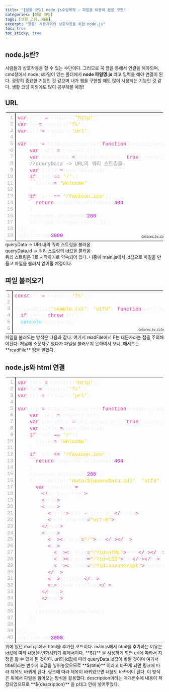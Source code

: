 ```yaml
---
title: "[생활 코딩] node.js수업목적 ~ 파일을 이용해 본문 구현"
categories: [생활 코딩]
tags: [생활 코딩, WEB]
excerpt: "왕웅! 사용자와의 상호작용을 위한 node.js"
toc: true
toc_sticky: true
---
```


## node.js란?
사람들과 상호작용을 할 수 있는 수단이다. 그러므로 꼭 웹을 통해서 연결을 해야되며, cmd창에서 node.js파일이 있는 폴더에서 **node 파일명.js** 라고 입력을 해야 연결이 된다. 굉장히 중요한 기능인 것 같으며 내가 웹을 구현할 때도 많이 사용되는 기능인 것 같다. 생활 코딩 이외에도 많이 공부해볼 예정!

## URL
<div class="colorscripter-code" style="color:#f0f0f0;font-family:Consolas, 'Liberation Mono', Menlo, Courier, monospace !important; position:relative !important;overflow:auto"><table class="colorscripter-code-table" style="margin:0;padding:0;border:none;border-radius:4px;" cellspacing="0" cellpadding="0"><tr><td style="padding:6px;border-right:2px solid #4f4f4f"><div style="margin:0;padding:0;word-break:normal;text-align:right;color:#aaa;font-family:Consolas, 'Liberation Mono', Menlo, Courier, monospace !important;line-height:130%"><div style="line-height:130%">1</div><div style="line-height:130%">2</div><div style="line-height:130%">3</div><div style="line-height:130%">4</div><div style="line-height:130%">5</div><div style="line-height:130%">6</div><div style="line-height:130%">7</div><div style="line-height:130%">8</div><div style="line-height:130%">9</div><div style="line-height:130%">10</div><div style="line-height:130%">11</div><div style="line-height:130%">12</div><div style="line-height:130%">13</div><div style="line-height:130%">14</div><div style="line-height:130%">15</div><div style="line-height:130%">16</div><div style="line-height:130%">17</div><div style="line-height:130%">18</div><div style="line-height:130%">19</div></div></td><td style="padding:6px 0;text-align:left"><div style="margin:0;padding:0;color:#f0f0f0;font-family:Consolas, 'Liberation Mono', Menlo, Courier, monospace !important;line-height:130%"><div style="padding:0 6px; white-space:pre; line-height:130%"><span style="color:#ff3399">var</span>&nbsp;http&nbsp;<span style="color:#aaffaa"></span><span style="color:#ff3399">=</span>&nbsp;require(<span style="color:#ffd500">'http'</span>);</div><div style="padding:0 6px; white-space:pre; line-height:130%"><span style="color:#ff3399">var</span>&nbsp;fs&nbsp;<span style="color:#aaffaa"></span><span style="color:#ff3399">=</span>&nbsp;require(<span style="color:#ffd500">'fs'</span>);</div><div style="padding:0 6px; white-space:pre; line-height:130%"><span style="color:#ff3399">var</span>&nbsp;url&nbsp;<span style="color:#aaffaa"></span><span style="color:#ff3399">=</span>&nbsp;require(<span style="color:#ffd500">'url'</span>);</div><div style="padding:0 6px; white-space:pre; line-height:130%">&nbsp;</div><div style="padding:0 6px; white-space:pre; line-height:130%"><span style="color:#ff3399">var</span>&nbsp;app&nbsp;<span style="color:#aaffaa"></span><span style="color:#ff3399">=</span>&nbsp;http.createServer(<span style="color:#ff3399">function</span>(request,response){</div><div style="padding:0 6px; white-space:pre; line-height:130%">&nbsp;&nbsp;&nbsp;&nbsp;<span style="color:#ff3399">var</span>&nbsp;_url&nbsp;<span style="color:#aaffaa"></span><span style="color:#ff3399">=</span>&nbsp;request.url;</div><div style="padding:0 6px; white-space:pre; line-height:130%">&nbsp;&nbsp;&nbsp;&nbsp;<span style="color:#ff3399">var</span>&nbsp;queryData&nbsp;<span style="color:#aaffaa"></span><span style="color:#ff3399">=</span>&nbsp;url.parse(_url,&nbsp;<span style="color:#ff3399">true</span>).query;</div><div style="padding:0 6px; white-space:pre; line-height:130%">&nbsp;&nbsp;&nbsp;&nbsp;<span style="color:#999999">//queryData&nbsp;-&gt;&nbsp;URL의&nbsp;쿼리&nbsp;스트링을&nbsp;</span></div><div style="padding:0 6px; white-space:pre; line-height:130%">&nbsp;&nbsp;&nbsp;&nbsp;<span style="color:#ff3399">var</span>&nbsp;title&nbsp;<span style="color:#aaffaa"></span><span style="color:#ff3399">=</span>&nbsp;queryData.id;</div><div style="padding:0 6px; white-space:pre; line-height:130%">&nbsp;&nbsp;&nbsp;&nbsp;<span style="color:#ff3399">if</span>(_url&nbsp;<span style="color:#aaffaa"></span><span style="color:#ff3399">=</span><span style="color:#aaffaa"></span><span style="color:#ff3399">=</span>&nbsp;<span style="color:#ffd500">'/'</span>){</div><div style="padding:0 6px; white-space:pre; line-height:130%">&nbsp;&nbsp;&nbsp;&nbsp;&nbsp;&nbsp;title&nbsp;<span style="color:#aaffaa"></span><span style="color:#ff3399">=</span>&nbsp;<span style="color:#ffd500">'Welcome'</span>;</div><div style="padding:0 6px; white-space:pre; line-height:130%">&nbsp;&nbsp;&nbsp;&nbsp;}</div><div style="padding:0 6px; white-space:pre; line-height:130%">&nbsp;&nbsp;&nbsp;&nbsp;<span style="color:#ff3399">if</span>(_url&nbsp;<span style="color:#aaffaa"></span><span style="color:#ff3399">=</span><span style="color:#aaffaa"></span><span style="color:#ff3399">=</span>&nbsp;<span style="color:#ffd500">'/favicon.ico'</span>){</div><div style="padding:0 6px; white-space:pre; line-height:130%">&nbsp;&nbsp;&nbsp;&nbsp;&nbsp;&nbsp;<span style="color:#ff3399">return</span>&nbsp;response.writeHead(<span style="color:#c10aff">404</span>);</div><div style="padding:0 6px; white-space:pre; line-height:130%">&nbsp;&nbsp;&nbsp;&nbsp;}</div><div style="padding:0 6px; white-space:pre; line-height:130%">&nbsp;&nbsp;&nbsp;&nbsp;response.writeHead(<span style="color:#c10aff">200</span>);</div><div style="padding:0 6px; white-space:pre; line-height:130%">&nbsp;&nbsp;&nbsp;&nbsp;response.end(queryData.id);</div><div style="padding:0 6px; white-space:pre; line-height:130%">});</div><div style="padding:0 6px; white-space:pre; line-height:130%">app.listen(<span style="color:#c10aff">3000</span>);</div></div><div style="text-align:right;margin-top:-13px;margin-right:5px;font-size:9px;font-style:italic"><a href="http://colorscripter.com/info#e" target="_blank" style="color:#4f4f4ftext-decoration:none">Colored by Color Scripter</a></div></td><td style="vertical-align:bottom;padding:0 2px 4px 0"><a href="http://colorscripter.com/info#e" target="_blank" style="text-decoration:none;color:white"><span style="font-size:9px;word-break:normal;background-color:#4f4f4f;color:white;border-radius:10px;padding:1px">cs</span></a></td></tr></table></div>
queryData -> URL내의 쿼리 스트링을 불러옴<br>
queryData.id -> 쿼리 스트링의 id값을 불러옴<br>
쿼리 스트링은 ?로 시작하기로 약속되어 있다. 나중에 main.js에서 id값으로 파일을 만들고 파일을 불러서 읽어올 예정이다. <br>

## 파일 불러오기
<div class="colorscripter-code" style="color:#f0f0f0;font-family:Consolas, 'Liberation Mono', Menlo, Courier, monospace !important; position:relative !important;overflow:auto"><table class="colorscripter-code-table" style="margin:0;padding:0;border:none;border-radius:4px;" cellspacing="0" cellpadding="0"><tr><td style="padding:6px;border-right:2px solid #4f4f4f"><div style="margin:0;padding:0;word-break:normal;text-align:right;color:#aaa;font-family:Consolas, 'Liberation Mono', Menlo, Courier, monospace !important;line-height:130%"><div style="line-height:130%">1</div><div style="line-height:130%">2</div><div style="line-height:130%">3</div><div style="line-height:130%">4</div><div style="line-height:130%">5</div><div style="line-height:130%">6</div></div></td><td style="padding:6px 0;text-align:left"><div style="margin:0;padding:0;color:#f0f0f0;font-family:Consolas, 'Liberation Mono', Menlo, Courier, monospace !important;line-height:130%"><div style="padding:0 6px; white-space:pre; line-height:130%"><span style="color:#ff3399">const</span>&nbsp;fs&nbsp;<span style="color:#aaffaa"></span><span style="color:#ff3399">=</span>&nbsp;require(<span style="color:#ffd500">'fs'</span>);</div><div style="padding:0 6px; white-space:pre; line-height:130%">&nbsp;</div><div style="padding:0 6px; white-space:pre; line-height:130%">fs.readFile(<span style="color:#ffd500">'sample.txt'</span>,&nbsp;<span style="color:#ffd500">'utf8'</span>,&nbsp;<span style="color:#ff3399">function</span>(err,&nbsp;data)&nbsp;{</div><div style="padding:0 6px; white-space:pre; line-height:130%">&nbsp;&nbsp;<span style="color:#ff3399">if</span>&nbsp;(err)&nbsp;<span style="color:#ff3399">throw</span>&nbsp;err;</div><div style="padding:0 6px; white-space:pre; line-height:130%">&nbsp;&nbsp;<span style="color:#4be6fa">console</span>.log(data);</div><div style="padding:0 6px; white-space:pre; line-height:130%">});</div></div><div style="text-align:right;margin-top:-13px;margin-right:5px;font-size:9px;font-style:italic"><a href="http://colorscripter.com/info#e" target="_blank" style="color:#4f4f4ftext-decoration:none">Colored by Color Scripter</a></div></td><td style="vertical-align:bottom;padding:0 2px 4px 0"><a href="http://colorscripter.com/info#e" target="_blank" style="text-decoration:none;color:white"><span style="font-size:9px;word-break:normal;background-color:#4f4f4f;color:white;border-radius:10px;padding:1px">cs</span></a></td></tr></table></div>
파일을 불러오는 방식은 다음과 같다. 여기서 readFile에서 F는 대문자라는 점을 주의해야된다. 처음에 소문자로 했다가 파일을 불러오지 못하여서 보니, 매서드는 **readFile** 임을 알았다. <br>

## node.js와 html 연결
<div class="colorscripter-code" style="color:#f0f0f0;font-family:Consolas, 'Liberation Mono', Menlo, Courier, monospace !important; position:relative !important;overflow:auto"><table class="colorscripter-code-table" style="margin:0;padding:0;border:none;border-radius:4px;" cellspacing="0" cellpadding="0"><tr><td style="padding:6px;border-right:2px solid #4f4f4f"><div style="margin:0;padding:0;word-break:normal;text-align:right;color:#aaa;font-family:Consolas, 'Liberation Mono', Menlo, Courier, monospace !important;line-height:130%"><div style="line-height:130%">1</div><div style="line-height:130%">2</div><div style="line-height:130%">3</div><div style="line-height:130%">4</div><div style="line-height:130%">5</div><div style="line-height:130%">6</div><div style="line-height:130%">7</div><div style="line-height:130%">8</div><div style="line-height:130%">9</div><div style="line-height:130%">10</div><div style="line-height:130%">11</div><div style="line-height:130%">12</div><div style="line-height:130%">13</div><div style="line-height:130%">14</div><div style="line-height:130%">15</div><div style="line-height:130%">16</div><div style="line-height:130%">17</div><div style="line-height:130%">18</div><div style="line-height:130%">19</div><div style="line-height:130%">20</div><div style="line-height:130%">21</div><div style="line-height:130%">22</div><div style="line-height:130%">23</div><div style="line-height:130%">24</div><div style="line-height:130%">25</div><div style="line-height:130%">26</div><div style="line-height:130%">27</div><div style="line-height:130%">28</div><div style="line-height:130%">29</div><div style="line-height:130%">30</div><div style="line-height:130%">31</div><div style="line-height:130%">32</div><div style="line-height:130%">33</div><div style="line-height:130%">34</div><div style="line-height:130%">35</div><div style="line-height:130%">36</div><div style="line-height:130%">37</div><div style="line-height:130%">38</div><div style="line-height:130%">39</div><div style="line-height:130%">40</div></div></td><td style="padding:6px 0;text-align:left"><div style="margin:0;padding:0;color:#f0f0f0;font-family:Consolas, 'Liberation Mono', Menlo, Courier, monospace !important;line-height:130%"><div style="padding:0 6px; white-space:pre; line-height:130%"><span style="color:#ff3399">var</span>&nbsp;http&nbsp;<span style="color:#aaffaa"></span><span style="color:#ff3399">=</span>&nbsp;require(<span style="color:#ffd500">'http'</span>);</div><div style="padding:0 6px; white-space:pre; line-height:130%"><span style="color:#ff3399">var</span>&nbsp;fs&nbsp;<span style="color:#aaffaa"></span><span style="color:#ff3399">=</span>&nbsp;require(<span style="color:#ffd500">'fs'</span>);</div><div style="padding:0 6px; white-space:pre; line-height:130%"><span style="color:#ff3399">var</span>&nbsp;url&nbsp;<span style="color:#aaffaa"></span><span style="color:#ff3399">=</span>&nbsp;require(<span style="color:#ffd500">'url'</span>);</div><div style="padding:0 6px; white-space:pre; line-height:130%">&nbsp;</div><div style="padding:0 6px; white-space:pre; line-height:130%"><span style="color:#ff3399">var</span>&nbsp;app&nbsp;<span style="color:#aaffaa"></span><span style="color:#ff3399">=</span>&nbsp;http.createServer(<span style="color:#ff3399">function</span>(request,response){</div><div style="padding:0 6px; white-space:pre; line-height:130%">&nbsp;&nbsp;&nbsp;&nbsp;<span style="color:#ff3399">var</span>&nbsp;_url&nbsp;<span style="color:#aaffaa"></span><span style="color:#ff3399">=</span>&nbsp;request.url;</div><div style="padding:0 6px; white-space:pre; line-height:130%">&nbsp;&nbsp;&nbsp;&nbsp;<span style="color:#ff3399">var</span>&nbsp;queryData&nbsp;<span style="color:#aaffaa"></span><span style="color:#ff3399">=</span>&nbsp;url.parse(_url,&nbsp;<span style="color:#ff3399">true</span>).query;</div><div style="padding:0 6px; white-space:pre; line-height:130%">&nbsp;&nbsp;&nbsp;&nbsp;<span style="color:#ff3399">var</span>&nbsp;title&nbsp;<span style="color:#aaffaa"></span><span style="color:#ff3399">=</span>&nbsp;queryData.id;</div><div style="padding:0 6px; white-space:pre; line-height:130%">&nbsp;&nbsp;&nbsp;&nbsp;<span style="color:#ff3399">if</span>(_url&nbsp;<span style="color:#aaffaa"></span><span style="color:#ff3399">=</span><span style="color:#aaffaa"></span><span style="color:#ff3399">=</span>&nbsp;<span style="color:#ffd500">'/'</span>){</div><div style="padding:0 6px; white-space:pre; line-height:130%">&nbsp;&nbsp;&nbsp;&nbsp;&nbsp;&nbsp;title&nbsp;<span style="color:#aaffaa"></span><span style="color:#ff3399">=</span>&nbsp;<span style="color:#ffd500">'Welcome'</span>;</div><div style="padding:0 6px; white-space:pre; line-height:130%">&nbsp;&nbsp;&nbsp;&nbsp;}</div><div style="padding:0 6px; white-space:pre; line-height:130%">&nbsp;&nbsp;&nbsp;&nbsp;<span style="color:#ff3399">if</span>(_url&nbsp;<span style="color:#aaffaa"></span><span style="color:#ff3399">=</span><span style="color:#aaffaa"></span><span style="color:#ff3399">=</span>&nbsp;<span style="color:#ffd500">'/favicon.ico'</span>){</div><div style="padding:0 6px; white-space:pre; line-height:130%">&nbsp;&nbsp;&nbsp;&nbsp;&nbsp;&nbsp;<span style="color:#ff3399">return</span>&nbsp;response.writeHead(<span style="color:#c10aff">404</span>);</div><div style="padding:0 6px; white-space:pre; line-height:130%">&nbsp;&nbsp;&nbsp;&nbsp;}</div><div style="padding:0 6px; white-space:pre; line-height:130%">&nbsp;&nbsp;&nbsp;&nbsp;response.writeHead(<span style="color:#c10aff">200</span>);</div><div style="padding:0 6px; white-space:pre; line-height:130%">&nbsp;&nbsp;&nbsp;&nbsp;fs.readFile(&nbsp;<span style="color:#ffd500">'data/${queryData.id}'</span>,&nbsp;<span style="color:#ffd500">'utf8'</span>,&nbsp;<span style="color:#ff3399">function</span>(err,&nbsp;description)&nbsp;{</div><div style="padding:0 6px; white-space:pre; line-height:130%">&nbsp;&nbsp;&nbsp;&nbsp;&nbsp;&nbsp;<span style="color:#ff3399">var</span>&nbsp;template&nbsp;<span style="color:#aaffaa"></span><span style="color:#ff3399">=</span>&nbsp;`</div><div style="padding:0 6px; white-space:pre; line-height:130%">&nbsp;&nbsp;&nbsp;&nbsp;&nbsp;&nbsp;&nbsp;&nbsp;<span style="color:#aaffaa"></span><span style="color:#ff3399">&lt;</span><span style="color:#aaffaa"></span><span style="color:#ff3399">!</span>doctype&nbsp;html<span style="color:#aaffaa"></span><span style="color:#ff3399">&gt;</span></div><div style="padding:0 6px; white-space:pre; line-height:130%">&nbsp;&nbsp;&nbsp;&nbsp;&nbsp;&nbsp;&nbsp;&nbsp;<span style="color:#aaffaa"></span><span style="color:#ff3399">&lt;</span>html<span style="color:#aaffaa"></span><span style="color:#ff3399">&gt;</span></div><div style="padding:0 6px; white-space:pre; line-height:130%">&nbsp;&nbsp;&nbsp;&nbsp;&nbsp;&nbsp;&nbsp;&nbsp;<span style="color:#aaffaa"></span><span style="color:#ff3399">&lt;</span>head<span style="color:#aaffaa"></span><span style="color:#ff3399">&gt;</span></div><div style="padding:0 6px; white-space:pre; line-height:130%">&nbsp;&nbsp;&nbsp;&nbsp;&nbsp;&nbsp;&nbsp;&nbsp;&nbsp;&nbsp;<span style="color:#aaffaa"></span><span style="color:#ff3399">&lt;</span>title<span style="color:#aaffaa"></span><span style="color:#ff3399">&gt;</span>WEB1&nbsp;<span style="color:#aaffaa"></span><span style="color:#ff3399">-</span>&nbsp;${title}<span style="color:#aaffaa"></span><span style="color:#ff3399">&lt;</span><span style="color:#aaffaa"></span><span style="color:#ff3399">/</span>title<span style="color:#aaffaa"></span><span style="color:#ff3399">&gt;</span></div><div style="padding:0 6px; white-space:pre; line-height:130%">&nbsp;&nbsp;&nbsp;&nbsp;&nbsp;&nbsp;&nbsp;&nbsp;&nbsp;&nbsp;<span style="color:#aaffaa"></span><span style="color:#ff3399">&lt;</span>meta&nbsp;charset<span style="color:#aaffaa"></span><span style="color:#ff3399">=</span><span style="color:#ffd500">"utf-8"</span><span style="color:#aaffaa"></span><span style="color:#ff3399">&gt;</span></div><div style="padding:0 6px; white-space:pre; line-height:130%">&nbsp;&nbsp;&nbsp;&nbsp;&nbsp;&nbsp;&nbsp;&nbsp;<span style="color:#aaffaa"></span><span style="color:#ff3399">&lt;</span><span style="color:#aaffaa"></span><span style="color:#ff3399">/</span>head<span style="color:#aaffaa"></span><span style="color:#ff3399">&gt;</span></div><div style="padding:0 6px; white-space:pre; line-height:130%">&nbsp;&nbsp;&nbsp;&nbsp;&nbsp;&nbsp;&nbsp;&nbsp;<span style="color:#aaffaa"></span><span style="color:#ff3399">&lt;</span>body<span style="color:#aaffaa"></span><span style="color:#ff3399">&gt;</span></div><div style="padding:0 6px; white-space:pre; line-height:130%">&nbsp;&nbsp;&nbsp;&nbsp;&nbsp;&nbsp;&nbsp;&nbsp;&nbsp;&nbsp;<span style="color:#aaffaa"></span><span style="color:#ff3399">&lt;</span>h1<span style="color:#aaffaa"></span><span style="color:#ff3399">&gt;</span><span style="color:#aaffaa"></span><span style="color:#ff3399">&lt;</span>a&nbsp;href<span style="color:#aaffaa"></span><span style="color:#ff3399">=</span><span style="color:#ffd500">"/"</span><span style="color:#aaffaa"></span><span style="color:#ff3399">&gt;</span>WEB<span style="color:#aaffaa"></span><span style="color:#ff3399">&lt;</span><span style="color:#aaffaa"></span><span style="color:#ff3399">/</span>a<span style="color:#aaffaa"></span><span style="color:#ff3399">&gt;</span><span style="color:#aaffaa"></span><span style="color:#ff3399">&lt;</span><span style="color:#aaffaa"></span><span style="color:#ff3399">/</span>h1<span style="color:#aaffaa"></span><span style="color:#ff3399">&gt;</span></div><div style="padding:0 6px; white-space:pre; line-height:130%">&nbsp;&nbsp;&nbsp;&nbsp;&nbsp;&nbsp;&nbsp;&nbsp;&nbsp;&nbsp;<span style="color:#aaffaa"></span><span style="color:#ff3399">&lt;</span>ol<span style="color:#aaffaa"></span><span style="color:#ff3399">&gt;</span></div><div style="padding:0 6px; white-space:pre; line-height:130%">&nbsp;&nbsp;&nbsp;&nbsp;&nbsp;&nbsp;&nbsp;&nbsp;&nbsp;&nbsp;&nbsp;&nbsp;<span style="color:#aaffaa"></span><span style="color:#ff3399">&lt;</span>li<span style="color:#aaffaa"></span><span style="color:#ff3399">&gt;</span><span style="color:#aaffaa"></span><span style="color:#ff3399">&lt;</span>a&nbsp;href<span style="color:#aaffaa"></span><span style="color:#ff3399">=</span><span style="color:#ffd500">"/?id=HTML"</span><span style="color:#aaffaa"></span><span style="color:#ff3399">&gt;</span>HTML<span style="color:#aaffaa"></span><span style="color:#ff3399">&lt;</span><span style="color:#aaffaa"></span><span style="color:#ff3399">/</span>a<span style="color:#aaffaa"></span><span style="color:#ff3399">&gt;</span><span style="color:#aaffaa"></span><span style="color:#ff3399">&lt;</span><span style="color:#aaffaa"></span><span style="color:#ff3399">/</span>li<span style="color:#aaffaa"></span><span style="color:#ff3399">&gt;</span></div><div style="padding:0 6px; white-space:pre; line-height:130%">&nbsp;&nbsp;&nbsp;&nbsp;&nbsp;&nbsp;&nbsp;&nbsp;&nbsp;&nbsp;&nbsp;&nbsp;<span style="color:#aaffaa"></span><span style="color:#ff3399">&lt;</span>li<span style="color:#aaffaa"></span><span style="color:#ff3399">&gt;</span><span style="color:#aaffaa"></span><span style="color:#ff3399">&lt;</span>a&nbsp;href<span style="color:#aaffaa"></span><span style="color:#ff3399">=</span><span style="color:#ffd500">"/?id=CSS"</span><span style="color:#aaffaa"></span><span style="color:#ff3399">&gt;</span>CSS<span style="color:#aaffaa"></span><span style="color:#ff3399">&lt;</span><span style="color:#aaffaa"></span><span style="color:#ff3399">/</span>a<span style="color:#aaffaa"></span><span style="color:#ff3399">&gt;</span><span style="color:#aaffaa"></span><span style="color:#ff3399">&lt;</span><span style="color:#aaffaa"></span><span style="color:#ff3399">/</span>li<span style="color:#aaffaa"></span><span style="color:#ff3399">&gt;</span></div><div style="padding:0 6px; white-space:pre; line-height:130%">&nbsp;&nbsp;&nbsp;&nbsp;&nbsp;&nbsp;&nbsp;&nbsp;&nbsp;&nbsp;&nbsp;&nbsp;<span style="color:#aaffaa"></span><span style="color:#ff3399">&lt;</span>li<span style="color:#aaffaa"></span><span style="color:#ff3399">&gt;</span><span style="color:#aaffaa"></span><span style="color:#ff3399">&lt;</span>a&nbsp;href<span style="color:#aaffaa"></span><span style="color:#ff3399">=</span><span style="color:#ffd500">"/?id=JavaScript"</span><span style="color:#aaffaa"></span><span style="color:#ff3399">&gt;</span>JavaScript<span style="color:#aaffaa"></span><span style="color:#ff3399">&lt;</span><span style="color:#aaffaa"></span><span style="color:#ff3399">/</span>a<span style="color:#aaffaa"></span><span style="color:#ff3399">&gt;</span><span style="color:#aaffaa"></span><span style="color:#ff3399">&lt;</span><span style="color:#aaffaa"></span><span style="color:#ff3399">/</span>li<span style="color:#aaffaa"></span><span style="color:#ff3399">&gt;</span></div><div style="padding:0 6px; white-space:pre; line-height:130%">&nbsp;&nbsp;&nbsp;&nbsp;&nbsp;&nbsp;&nbsp;&nbsp;&nbsp;&nbsp;<span style="color:#aaffaa"></span><span style="color:#ff3399">&lt;</span><span style="color:#aaffaa"></span><span style="color:#ff3399">/</span>ol<span style="color:#aaffaa"></span><span style="color:#ff3399">&gt;</span></div><div style="padding:0 6px; white-space:pre; line-height:130%">&nbsp;&nbsp;&nbsp;&nbsp;&nbsp;&nbsp;&nbsp;&nbsp;&nbsp;&nbsp;<span style="color:#aaffaa"></span><span style="color:#ff3399">&lt;</span>h2<span style="color:#aaffaa"></span><span style="color:#ff3399">&gt;</span>${title}<span style="color:#aaffaa"></span><span style="color:#ff3399">&lt;</span><span style="color:#aaffaa"></span><span style="color:#ff3399">/</span>h2<span style="color:#aaffaa"></span><span style="color:#ff3399">&gt;</span></div><div style="padding:0 6px; white-space:pre; line-height:130%">&nbsp;&nbsp;&nbsp;&nbsp;&nbsp;&nbsp;&nbsp;&nbsp;&nbsp;&nbsp;<span style="color:#aaffaa"></span><span style="color:#ff3399">&lt;</span>p<span style="color:#aaffaa"></span><span style="color:#ff3399">&gt;</span>${description}<span style="color:#aaffaa"></span><span style="color:#ff3399">&lt;</span><span style="color:#aaffaa"></span><span style="color:#ff3399">/</span>p<span style="color:#aaffaa"></span><span style="color:#ff3399">&gt;</span></div><div style="padding:0 6px; white-space:pre; line-height:130%">&nbsp;&nbsp;&nbsp;&nbsp;&nbsp;&nbsp;&nbsp;&nbsp;<span style="color:#aaffaa"></span><span style="color:#ff3399">&lt;</span><span style="color:#aaffaa"></span><span style="color:#ff3399">/</span>body<span style="color:#aaffaa"></span><span style="color:#ff3399">&gt;</span></div><div style="padding:0 6px; white-space:pre; line-height:130%">&nbsp;&nbsp;&nbsp;&nbsp;&nbsp;&nbsp;&nbsp;&nbsp;<span style="color:#aaffaa"></span><span style="color:#ff3399">&lt;</span><span style="color:#aaffaa"></span><span style="color:#ff3399">/</span>html<span style="color:#aaffaa"></span><span style="color:#ff3399">&gt;</span></div><div style="padding:0 6px; white-space:pre; line-height:130%">&nbsp;&nbsp;&nbsp;&nbsp;&nbsp;&nbsp;`;</div><div style="padding:0 6px; white-space:pre; line-height:130%">&nbsp;&nbsp;&nbsp;&nbsp;&nbsp;&nbsp;response.end(template);</div><div style="padding:0 6px; white-space:pre; line-height:130%">&nbsp;&nbsp;&nbsp;&nbsp;})</div><div style="padding:0 6px; white-space:pre; line-height:130%">&nbsp;</div><div style="padding:0 6px; white-space:pre; line-height:130%">});</div><div style="padding:0 6px; white-space:pre; line-height:130%">app.listen(<span style="color:#c10aff">3000</span>);</div></div><div style="text-align:right;margin-top:-13px;margin-right:5px;font-size:9px;font-style:italic"><a href="http://colorscripter.com/info#e" target="_blank" style="color:#4f4f4ftext-decoration:none">Colored by Color Scripter</a></div></td><td style="vertical-align:bottom;padding:0 2px 4px 0"><a href="http://colorscripter.com/info#e" target="_blank" style="text-decoration:none;color:white"><span style="font-size:9px;word-break:normal;background-color:#4f4f4f;color:white;border-radius:10px;padding:1px">cs</span></a></td></tr></table></div>
위에 있던 main.js에서 html을 추가한 코드이다. main.js에서 html을 추가하는 이유는 id값에 따라 내용을 변화시키기 위해서이다. **${}** 을 사용하게 되면 url에 따라서 지정을 할 수 있게 된 것이다. url의 id값에 따라 queryData.id값이 바뀔 것이며 여기서 title이라는 변수에 id값을 넣어놓았으므로 **${title}** 이라고 바꾸게 되면 링크에 따라 제목도 바뀌게 된다. 링크에 따라 제목이 바뀌었으면 내용도 바꾸어야 된다. 이 방식은 위에서 파일을 읽어오는 방식을 활용했다. description이라는 매개변수에 내용이 저장되었으므로 **${description}** 을 p태그 안에 넣어주었다.
